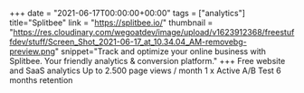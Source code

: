 +++
date = "2021-06-17T00:00:00+00:00"
tags = ["analytics"]
title="Splitbee"
link = "https://splitbee.io/"
thumbnail = "https://res.cloudinary.com/wegoatdev/image/upload/v1623912368/freestuffdev/stuff/Screen_Shot_2021-06-17_at_10.34.04_AM-removebg-preview.png"
snippet="Track and optimize your online business with Splitbee. Your friendly analytics & conversion platform."
+++
Free website and SaaS analytics
Up to 2.500 page views / month
1 x Active A/B Test
6 months retention
